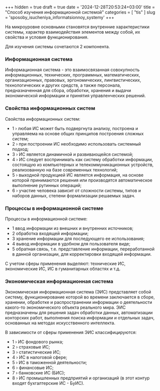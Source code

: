 +++
hidden = true
draft = true
date = '2024-12-28T20:53:24+03:00'
title = "Способ изучения информационной системой"
categories = [ "tis" ]
slug = 'sposoby_isucheniya_informatsionnoy_systemy'
+++

На микроуровне основными становятся внутренние характеристики
системы, характер взаимодействия элементов между собой, их свойства и условия
функционирования.

Для изучения системы сочетаются 2 компонента.

### Информационная система

Информационная система - это взаимосвязанная совокупность
информационных, технических, программных, математических, организационных,
правовых, эргономических, лингвистических, технологических и других средств, а
также персонала, предназначенная для сбора, обработки, хранения и выдачи
экономической информации и принятия управленческих решений.

### Свойства информационных систем

Свойства информационных систем:

- 1 &rsaquo; любая ИС может быть подвергнута анализу, построена и управляема на
основе общих принципов построения сложных систем;
- 2 &rsaquo; при построении ИС необходимо использовать системный подход;
- 3 &rsaquo; ИС является динамичной и развивающейся системой;
- 4 &rsaquo; ИС следует воспринимать как систему обработки информации,
состоящую из компьютерных и телекоммуникационных устройств, реализованную
на базе современных технологий;
- 5 &rsaquo; выходной продукцией ИС является информация, на основе которой
принимаются решения или производятся автоматическое выполнение рутинных
операций;
- 6 &rsaquo; участие человека зависит от сложности системы, типов и наборов
данных, степени формализации решаемых задач.

### Процессы в информационной системе

Процессы в информационной системе:

- 1 ввод информации из внешних и внутренних источников;
- 2 обработка входящей информации;
- 3 хранение информации для последующего ее использования;
- 4 вывод информации в удобном для пользователя виде;
- 5 обратная связь, т.е. представление информации, переработанной в
данной организации, для корректировки входящей информации.

С учетом сферы применения выделяют: технические ИС, экономические
ИС, ИС в гуманитарных областях и т.д.

### Экономическая информационная система

Экономическая информационная система (ЭИС) представляет собой
систему, функционирование которой во времени заключается в сборе, хранении,
обработке и распространении информации о деятельности какого-то
экономического объекта реального мира. ЭИС предназначены для решения задач
обработки данных, автоматизации конторских работ, выполнения поиска
информации и отдельных задач, основанных на методах искусственного
интеллекта.

В зависимости от сферы применения ЭИС классифицируются:

- 1 &rsaquo; ИС фондового рынка;
- 2 &rsaquo; страховые ИС;
- 3 &rsaquo; статистические ИС;
- 4 &rsaquo; ИС в налоговой сфере;
- 5 &rsaquo; ИС в таможенной деятельности;
- 6 &rsaquo; финансовые ИС;
- 7 &rsaquo; банковские ИС (БИС);
- 8 &rsaquo; ИС промышленных предприятий и организаций (в этот контур входят
бухгалтерские ИС - БуИС).